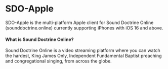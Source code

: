 # SDO-Apple
SDO-Apple is the multi-platform Apple client for Sound Doctrine Online (sounddoctrine.online) currently supporting iPhones with iOS 16 and above.

#### What is Sound Doctrine Online?
Sound Doctrine Online is a video streaming platform where you can watch the hardest, King James Only, Independent Fundamental Baptist preaching and congregational singing, from across the globe.
